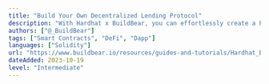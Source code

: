 ```yaml
---
title: "Build Your Own Decentralized Lending Protocol"
description: "With Hardhat x BuildBear, you can effortlessly create a Private Testnet sandbox across a variety of blockchain networks, all from your CLI. Your Testnets come with a built-in private Faucet that allows you to mint unlimited Native and ERC20 tokens, and an Explorer with a built-in Tracer."
authors: ["@_BuildBear"]
tags: ["Smart Contracts", "DeFi", "Dapp"]
languages: ["Solidity"]
url: "https://www.buildbear.io/resources/guides-and-tutorials/Hardhat_BuildBear"
dateAdded: 2023-10-19
level: "Intermediate"
---
```

